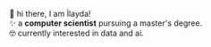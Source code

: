 👋 hi there, I am İlayda!  
✨ a **computer scientist** pursuing a master's degree.  
🤓 currently interested in data and ai.  


<!---
ilaydasoz/ilaydasoz is a ✨ special ✨ repository because its `README.md` (this file) appears on your GitHub profile.
You can click the Preview link to take a look at your changes.
--->
